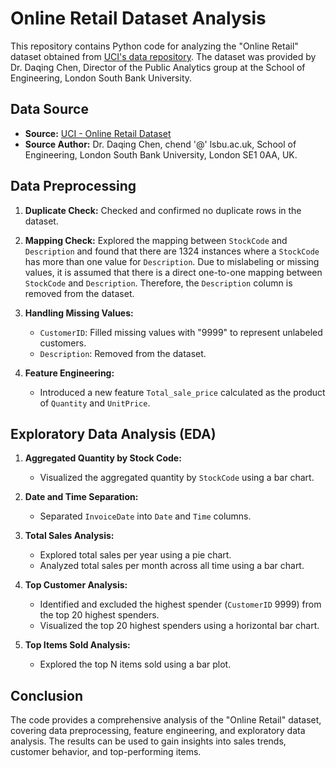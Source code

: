 # Online Retail Dataset Analysis

This repository contains Python code for analyzing the "Online Retail" dataset obtained from [UCI's data repository](https://data.world/uci). The dataset was provided by Dr. Daqing Chen, Director of the Public Analytics group at the School of Engineering, London South Bank University.

## Data Source
- **Source:** [UCI - Online Retail Dataset](https://data.world/uci)
- **Source Author:** Dr. Daqing Chen, chend '@' lsbu.ac.uk, School of Engineering, London South Bank University, London SE1 0AA, UK.

## Data Preprocessing
1. **Duplicate Check:** Checked and confirmed no duplicate rows in the dataset.

2. **Mapping Check:** Explored the mapping between `StockCode` and `Description` and found that there are 1324 instances where a `StockCode` has more than one value for `Description`. Due to mislabeling or missing values, it is assumed that there is a direct one-to-one mapping between `StockCode` and `Description`. Therefore, the `Description` column is removed from the dataset.

3. **Handling Missing Values:**
   - `CustomerID`: Filled missing values with "9999" to represent unlabeled customers.
   - `Description`: Removed from the dataset.

4. **Feature Engineering:**
   - Introduced a new feature `Total_sale_price` calculated as the product of `Quantity` and `UnitPrice`.

## Exploratory Data Analysis (EDA)
1. **Aggregated Quantity by Stock Code:**
   - Visualized the aggregated quantity by `StockCode` using a bar chart.

2. **Date and Time Separation:**
   - Separated `InvoiceDate` into `Date` and `Time` columns.

3. **Total Sales Analysis:**
   - Explored total sales per year using a pie chart.
   - Analyzed total sales per month across all time using a bar chart.

4. **Top Customer Analysis:**
   - Identified and excluded the highest spender (`CustomerID` 9999) from the top 20 highest spenders.
   - Visualized the top 20 highest spenders using a horizontal bar chart.

5. **Top Items Sold Analysis:**
   - Explored the top N items sold using a bar plot.

## Conclusion
The code provides a comprehensive analysis of the "Online Retail" dataset, covering data preprocessing, feature engineering, and exploratory data analysis. The results can be used to gain insights into sales trends, customer behavior, and top-performing items.
